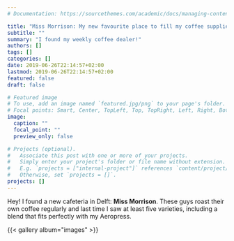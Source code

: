 ```yaml
---
# Documentation: https://sourcethemes.com/academic/docs/managing-content/

title: "Miss Morrison: My new favourite place to fill my coffee supplies"
subtitle: ""
summary: "I found my weekly coffee dealer!"
authors: []
tags: []
categories: []
date: 2019-06-26T22:14:57+02:00
lastmod: 2019-06-26T22:14:57+02:00
featured: false
draft: false

# Featured image
# To use, add an image named `featured.jpg/png` to your page's folder.
# Focal points: Smart, Center, TopLeft, Top, TopRight, Left, Right, BottomLeft, Bottom, BottomRight.
image:
  caption: ""
  focal_point: ""
  preview_only: false

# Projects (optional).
#   Associate this post with one or more of your projects.
#   Simply enter your project's folder or file name without extension.
#   E.g. `projects = ["internal-project"]` references `content/project/deep-learning/index.md`.
#   Otherwise, set `projects = []`.
projects: []
---
```


Hey! I found a new cafeteria in Delft: **Miss Morrison**. These guys roast their own coffee regularly and last time I saw at least five varieties, including a blend that fits perfectly with my Aeropress.

{{< gallery album="images" >}}
